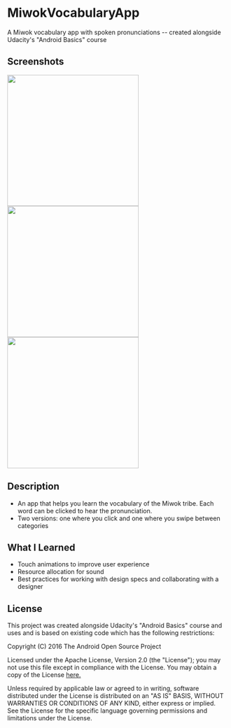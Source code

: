 # MiwokVocabularyApp
A Miwok vocabulary app with spoken pronunciations -- created alongside Udacity's "Android Basics" course 

## Screenshots
<p float="left">
 <img src="https://user-images.githubusercontent.com/40474308/117542980-d2de7580-afe8-11eb-9777-43bfe426272b.png" width="300" />
<img src="https://user-images.githubusercontent.com/40474308/117542987-d7a32980-afe8-11eb-921d-c343869a8c82.png" width="300" />
<img src="https://user-images.githubusercontent.com/40474308/117542996-deca3780-afe8-11eb-9f0f-29edfdb799db.png" width="300" />
</p>

## Description
* An app that helps you learn the vocabulary of the Miwok tribe. Each word can be clicked to hear the pronunciation.
* Two versions: one where you click and one where you swipe between categories

## What I Learned
* Touch animations to improve user experience
* Resource allocation for sound
* Best practices for working with design specs and collaborating with a designer

## License
This project was created alongside Udacity's "Android Basics" course and uses and is based on existing code which has the following restrictions:

Copyright (C) 2016 The Android Open Source Project

Licensed under the Apache License, Version 2.0 (the "License"); you may not use this file except in compliance with the License. You may obtain a copy of the License [here.](http://www.apache.org/licenses/LICENSE-2.0)

Unless required by applicable law or agreed to in writing, software distributed under the License is distributed on an "AS IS" BASIS, WITHOUT WARRANTIES OR CONDITIONS OF ANY KIND, either express or implied. See the License for the specific language governing permissions and limitations under the License.
